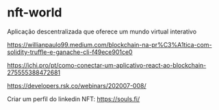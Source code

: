 # nft-world
Aplicação descentralizada que oferece um mundo virtual interativo

https://willianpaulo99.medium.com/blockchain-na-pr%C3%A1tica-com-solidity-truffle-e-ganache-cli-f49ece901ce0

https://ichi.pro/pt/como-conectar-um-aplicativo-react-ao-blockchain-275555388472681

https://developers.rsk.co/webinars/202007-008/

Criar um perfil do linkedin NFT:
https://souls.fi/
